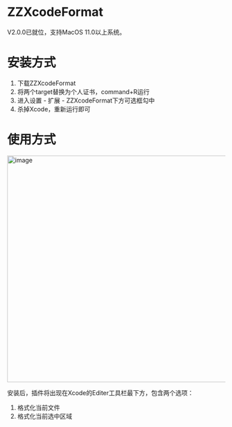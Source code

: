# ZZXcodeFormat
V2.0.0已就位，支持MacOS 11.0以上系统。

# 安装方式
1. 下载ZZXcodeFormat
2. 将两个target替换为个人证书，command+R运行
3. 进入设置 - 扩展 - ZZXcodeFormat下方可选框勾中
4. 杀掉Xcode，重新运行即可

# 使用方式
<img width="524" alt="image" src="https://github.com/V5zhou/ZZXcodeFormat/assets/10347397/99e427da-8579-44e9-9a44-44bbd77109b3">

安装后，插件将出现在Xcode的Editer工具栏最下方，包含两个选项：
1. 格式化当前文件
2. 格式化当前选中区域
